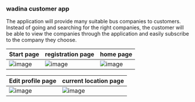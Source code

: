 ### wadina customer app

The application will provide many suitable bus companies to customers. Instead of going and searching for the right companies, the customer will be able to view the companies through the application and easily subscribe to the company they choose.

 Start page |  registration page | home page 
 -- | -- | --
![image](https://user-images.githubusercontent.com/85768718/196803665-d8452fe8-60f4-49c1-bdc8-a3c0603d73a5.png) | ![image](https://user-images.githubusercontent.com/85768718/196803796-336c9d41-7d8a-4b3c-ace2-11ff66e07e5a.png) |![image](https://user-images.githubusercontent.com/85768718/196803879-ee2ea8bc-4b1b-48e0-83e9-e3b260e771c1.png)

 Edit profile page |   current location page  
 -- | -- 
![image](https://user-images.githubusercontent.com/85768718/196803974-5f48b424-f489-42a9-ae4a-517d266d2155.png) | ![image](https://user-images.githubusercontent.com/85768718/196804065-a4a7df2e-e6b5-484a-ba0e-2cd6b8ad8b2a.png)
